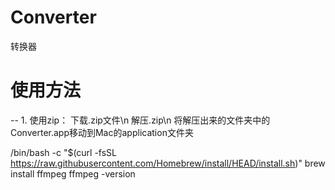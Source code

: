 # Converter
转换器


# 使用方法
-- 1. 使用zip：
      下载.zip文件\n
      解压.zip\n
      将解压出来的文件夹中的Converter.app移动到Mac的application文件夹

/bin/bash -c "$(curl -fsSL https://raw.githubusercontent.com/Homebrew/install/HEAD/install.sh)"
brew install ffmpeg
ffmpeg -version

